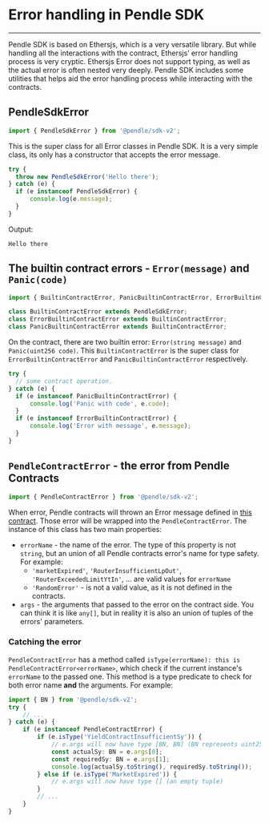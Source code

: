 
# Error handling in Pendle SDK

---

Pendle SDK is based on Ethersjs, which is a very versatile library. But while handling all the interactions with the contract, Ethersjs’ error handling process is very cryptic. Ethersjs Error does not support typing, as well as the actual error is often nested very deeply. Pendle SDK includes some utilities that helps aid the error handling process while interacting with the contracts.

## PendleSdkError
```ts
import { PendleSdkError } from '@pendle/sdk-v2';
```
This is the super class for all Error classes in Pendle SDK. It is a very simple class, its only has a constructor that accepts the error message.
```ts
try {
  throw new PendleSdkError('Hello there');
} catch (e) {
  if (e instanceof PendleSdkError) {
      console.log(e.message);
  }
}
```
Output:
```
Hello there

```
## The builtin contract errors - `Error(message)` and `Panic(code)`
```ts
import { BuiltinContractError, PanicBuiltinContractError, ErrorBuiltinContractError } from '@pendle/sdk-v2';
```
```ts
class BuiltinContractError extends PendleSdkError;
class ErrorBuiltinContractError extends BuiltinContractError;
class PanicBuiltinContractError extends BuiltinContractError;
```
On the contract, there are two builtin error: `Error(string message)` and `Panic(uint256 code)`. This `BuiltinContractError` is the super class for `ErrorBuiltinContractError` and `PanicBuiltinContractError` respectively.
```ts
try {
  // some contract operation.
} catch (e) {
  if (e instanceof PanicBuiltinContractError) {
      console.log('Panic with code', e.code);
  }
  if (e instanceof ErrorBuiltinContractError) {
      console.log('Error with message', e.message);
  }
}
```
## `PendleContractError` - the error from Pendle Contracts
```ts
import { PendleContractError } from '@pendle/sdk-v2';
```
When error, Pendle contracts will thrown an Error message defined in [this contract](https://github.com/pendle-finance/pendle-core-internal-v2/blob/main/contracts/core/libraries/Errors.sol). Those error will be wrapped into the `PendleContractError`. The instance of this class has two main properties:
- `errorName` - the name of the error. The type of this property is not `string`, but an union of all Pendle contracts error's name for type safety. For example:
  - `'marketExpired'`, `'RouterInsufficientLpOut'`, `'RouterExceededLimitYtIn'`, ... are valid values for `errorName`
  - `'RandomError'` - is not a valid value, as it is not defined in the contracts. 
- `args` - the arguments that passed to the error on the contract side. You can think it is like `any[]`, but in reality it is also an union of tuples of the errors' parameters. 

### Catching the error
`PendleContractError` has a method called `isType(errorName): this is PendleContractError<errorName>`, which check if the current instance's `errorName` to the passed one. This method is a type predicate to check for both error name **and** the arguments. For example:
```ts
import { BN } from '@pendle/sdk-v2';
try {
    // ...
} catch (e) {
    if (e instanceof PendleContractError) {
        if (e.isType('YieldContractInsufficientSy')) {
            // e.args will now have type [BN, BN] (BN represents uint256 on the contract)
            const actualSy: BN = e.args[0];
            const requiredSy: BN = e.args[1];
            console.log(actualSy.toString(), requiredSy.toString());
        } else if (e.isType('MarketExpired')) {
            // e.args will now have type [] (an empty tuple)
        }
        // ...
    }
}
```
